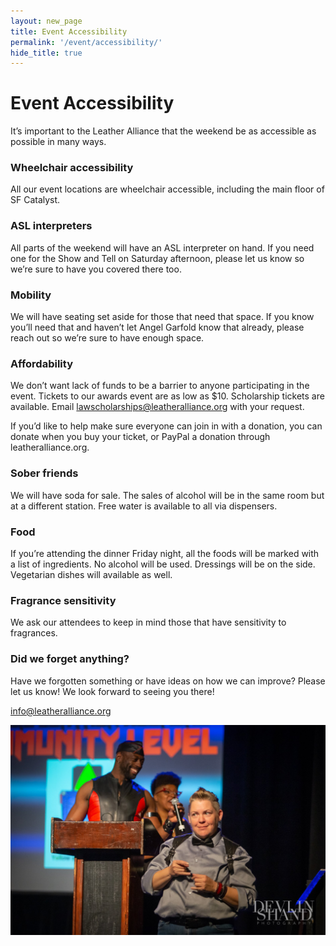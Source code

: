 ```yaml
---
layout: new_page
title: Event Accessibility
permalink: '/event/accessibility/'
hide_title: true
---
```


<div class="mt-3"></div>

# Event Accessibility

It’s important to the Leather Alliance that the weekend be as accessible as possible in many ways.


### Wheelchair accessibility

All our event locations are wheelchair accessible, including the main floor of SF Catalyst.

### ASL interpreters

All parts of the weekend will have an ASL interpreter on hand. If you need one for the Show and Tell on Saturday afternoon, please let us know so we’re sure to have you covered there too.

### Mobility

We will have seating set aside for those that need that space. If you know you’ll need that and haven’t let Angel Garfold know that already, please reach out so we’re sure to have enough space.

### Affordability

We don’t want lack of funds to be a barrier to anyone participating in the event. Tickets to our awards event are as low as $10.  Scholarship tickets are available.  Email lawscholarships@leatheralliance.org with your request.

If you’d like to help make sure everyone can join in with a donation, you can donate when you buy your ticket, or PayPal a donation through leatheralliance.org.


### Sober friends

We will have soda for sale. The sales of alcohol will be in the same room but at a different station. Free water is available to all via dispensers.



### Food
If you’re attending the dinner Friday night, all the foods will be marked with a list of ingredients. No alcohol will be used. Dressings will be on the side. Vegetarian dishes will available as well.



### Fragrance sensitivity
We ask our attendees to keep in mind those that have sensitivity to fragrances.


### Did we forget anything?

Have we forgotten something or have ideas on how we can improve?
Please let us know!  We look forward to seeing you there!

info@leatheralliance.org

<img src="/images/2019/asl_interpreter.jpg" class="img-fluid">
